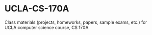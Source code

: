 UCLA-CS-170A
============

Class materials (projects, homeworks, papers, sample exams, etc.) for UCLA computer science course, CS 170A
